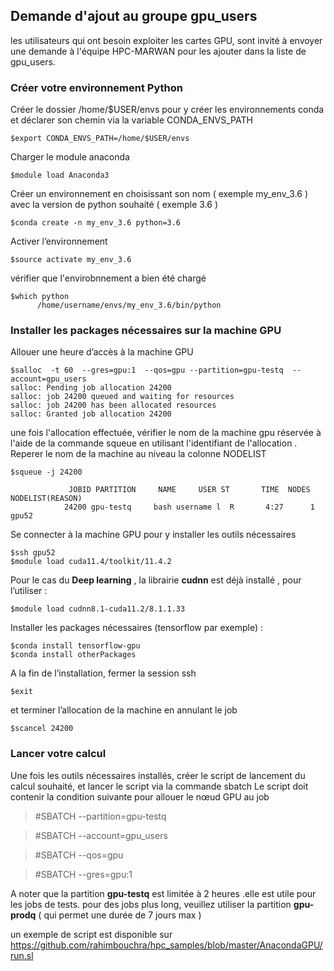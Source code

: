 ## Demande d'ajout au groupe gpu_users
les utilisateurs qui ont besoin exploiter les cartes GPU, sont invité à envoyer une demande à l'équipe HPC-MARWAN pour les ajouter dans la liste de gpu_users.

### Créer votre  environnement Python 
Créer le dossier /home/$USER/envs pour y créer les environnements conda et déclarer son chemin via la variable CONDA_ENVS_PATH
```
$export CONDA_ENVS_PATH=/home/$USER/envs
```
Charger le module  anaconda
```
$module load Anaconda3
```
Créer un environnement en choisissant son nom ( exemple  my_env_3.6  ) avec la version de python souhaité ( exemple 3.6 )  
```
$conda create -n my_env_3.6 python=3.6
```
Activer l’environnement 
```
$source activate my_env_3.6
```
vérifier que l'envirobnnement  a bien été chargé  
```
$which python
      /home/username/envs/my_env_3.6/bin/python
```
### Installer les packages nécessaires sur la machine GPU
Allouer une heure d’accès à la machine GPU 
```
$salloc  -t 60  --gres=gpu:1  --qos=gpu --partition=gpu-testq  --account=gpu_users  
salloc: Pending job allocation 24200
salloc: job 24200 queued and waiting for resources
salloc: job 24200 has been allocated resources
salloc: Granted job allocation 24200

```
une fois l'allocation effectuée, vérifier le nom de la machine gpu réservée à l'aide de la commande squeue en utilisant l'identifiant de l'allocation . Reperer le nom de la machine au niveau la colonne NODELIST 

```
$squeue -j 24200

             JOBID PARTITION     NAME     USER ST       TIME  NODES NODELIST(REASON)
            24200 gpu-testq     bash username l  R       4:27      1 gpu52
```
Se connecter à la machine GPU pour y installer les outils nécessaires 

```
$ssh gpu52
$module load cuda11.4/toolkit/11.4.2
```
 Pour le cas du **Deep learning** , la librairie **cudnn** est déjà installé , pour l’utiliser :
```
$module load cudnn8.1-cuda11.2/8.1.1.33
```
 Installer les packages nécessaires (tensorflow par exemple) :
```
$conda install tensorflow-gpu
$conda install otherPackages
```
A la fin de l’installation, fermer la session ssh 
```              
$exit
```
et terminer l’allocation de la machine en annulant le job 
```
$scancel 24200
```
### Lancer votre calcul 
Une fois les outils nécessaires installés, créer le script de lancement du calcul souhaité, et lancer le script via la commande sbatch 
Le script doit contenir la condition suivante pour allouer le nœud GPU au job 
  >   #SBATCH --partition=gpu-testq
 
  >   #SBATCH --account=gpu_users
 
  >   #SBATCH --qos=gpu

  >   #SBATCH --gres=gpu:1
 
  

A noter que la partition **gpu-testq** est limitée à 2 heures .elle est utile pour les jobs de tests.
pour des jobs plus long, veuillez utiliser la partition **gpu-prodq** ( qui permet une durée de 7 jours max ) 

un exemple de script est disponible sur https://github.com/rahimbouchra/hpc_samples/blob/master/AnacondaGPU/run.sl
